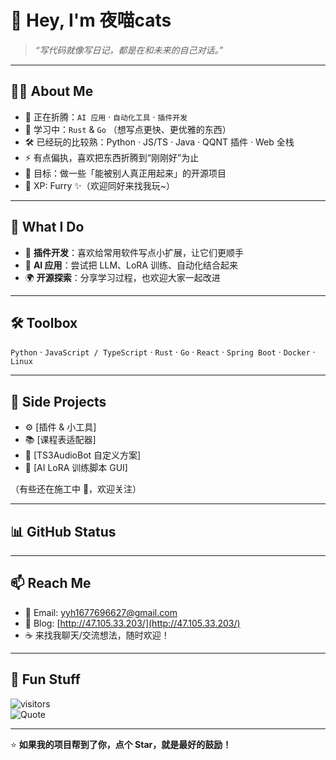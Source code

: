 # 👋 Hey, I'm 夜喵cats  

> _“写代码就像写日记，都是在和未来的自己对话。”_  

---

## 🧑‍💻 About Me
- 🔭 正在折腾：`AI 应用` · `自动化工具` · `插件开发`
- 🌱 学习中：`Rust` & `Go` （想写点更快、更优雅的东西）
- 🛠 已经玩的比较熟：Python · JS/TS · Java · QQNT 插件 · Web 全栈  
- ⚡ 有点偏执，喜欢把东西折腾到“刚刚好”为止  
- 🎯 目标：做一些「能被别人真正用起来」的开源项目  
- 🐾 XP: Furry ✨（欢迎同好来找我玩~）  

---

## 🚀 What I Do
- 🧩 **插件开发**：喜欢给常用软件写点小扩展，让它们更顺手  
- 🤖 **AI 应用**：尝试把 LLM、LoRA 训练、自动化结合起来  
- 🌍 **开源探索**：分享学习过程，也欢迎大家一起改进  

---

## 🛠 Toolbox
`Python` · `JavaScript / TypeScript` · `Rust` · `Go` · `React` · `Spring Boot` · `Docker` · `Linux`  

---

## 🌱 Side Projects
- ⚙️ [插件 & 小工具]  
- 📚 [课程表适配器]  
- 🎵 [TS3AudioBot 自定义方案]  
- 🧪 [AI LoRA 训练脚本 GUI]  

（有些还在施工中 🚧，欢迎关注）

---

## 📊 GitHub Status

---

## 📫 Reach Me
- 📮 Email: [yyh1677696627@gmail.com](mailto:yyh1677696627@gmail.com)  
- 🏡 Blog: [http://47.105.33.203/](http://47.105.33.203/)  
- ☕ 来找我聊天/交流想法，随时欢迎！  

---

## 🎉 Fun Stuff
![visitors](https://visitor-badge.laobi.icu/badge?page_id=YanYiHeng)  
![Quote](https://quotes-github-readme.vercel.app/api?type=horizontal&theme=dark)  

---

⭐️ **如果我的项目帮到了你，点个 Star，就是最好的鼓励！**
